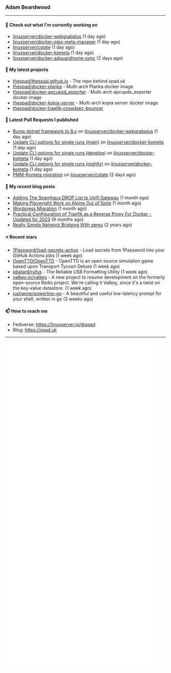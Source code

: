 ### Adam Beardwood
---
#### 👷 Check out what I'm currently working on

- [linuxserver/docker-webgrabplus](https://github.com/linuxserver/docker-webgrabplus) (1 day ago)
- [linuxserver/docker-plex-meta-manager](https://github.com/linuxserver/docker-plex-meta-manager) (1 day ago)
- [linuxserver/cstate](https://github.com/linuxserver/cstate) (1 day ago)
- [linuxserver/docker-kometa](https://github.com/linuxserver/docker-kometa) (1 day ago)
- [linuxserver/docker-adguardhome-sync](https://github.com/linuxserver/docker-adguardhome-sync) (2 days ago)

#### 🌱 My latest projects

- [thespad/thespad.github.io](https://github.com/thespad/thespad.github.io) - The repo behind spad.uk
- [thespad/docker-planka](https://github.com/thespad/docker-planka) - Multi-arch Planka docker image
- [thespad/docker-apcupsd_exporter](https://github.com/thespad/docker-apcupsd_exporter) - Multi-arch apcupds_exporter docker image
- [thespad/docker-kopia-server](https://github.com/thespad/docker-kopia-server) - Multi-arch kopia server docker image 
- [thespad/docker-traefik-crowdsec-bouncer](https://github.com/thespad/docker-traefik-crowdsec-bouncer)

#### 🔨 Latest Pull Requests I published

- [Bump dotnet framework to 8.x](https://github.com/linuxserver/docker-webgrabplus/pull/71) on [linuxserver/docker-webgrabplus](https://github.com/linuxserver/docker-webgrabplus) (1 day ago)
- [Update CLI options for single runs (main)](https://github.com/linuxserver/docker-kometa/pull/6) on [linuxserver/docker-kometa](https://github.com/linuxserver/docker-kometa) (1 day ago)
- [Update CLI options for single runs (develop)](https://github.com/linuxserver/docker-kometa/pull/5) on [linuxserver/docker-kometa](https://github.com/linuxserver/docker-kometa) (1 day ago)
- [Update CLI options for single runs (nightly)](https://github.com/linuxserver/docker-kometa/pull/4) on [linuxserver/docker-kometa](https://github.com/linuxserver/docker-kometa) (1 day ago)
- [PMM-Kometa migration](https://github.com/linuxserver/cstate/pull/221) on [linuxserver/cstate](https://github.com/linuxserver/cstate) (2 days ago)

#### 📜 My recent blog posts

- [Adding The Spamhaus DROP List to Unifi Gateway](https://www.spad.uk/posts/adding-spamhaus-drop-list-to-unifi-gateway/) (1 month ago)
- [Making Playwright Work on Alpine Out of Spite](https://www.spad.uk/posts/making-playwright-work-on-alpine-out-of-spite/) (1 month ago)
- [Wordpress Migration](https://www.spad.uk/posts/wordpress-migration/) (1 month ago)
- [Practical Configuration of Traefik as a Reverse Proxy For Docker - Updated for 2023](https://www.spad.uk/posts/practical-configuration-of-traefik-as-a-reverse-proxy-for-docker-updated-for-2023/) (9 months ago)
- [Really Simple Network Bridging With qemu](https://www.spad.uk/posts/really-simple-network-bridging-with-qemu/) (2 years ago)

#### ⭐ Recent stars

- [1Password/load-secrets-action](https://github.com/1Password/load-secrets-action) - Load secrets from 1Password into your GitHub Actions jobs (1 week ago)
- [OpenTTD/OpenTTD](https://github.com/OpenTTD/OpenTTD) - OpenTTD is an open source simulation game based upon Transport Tycoon Deluxe (1 week ago)
- [pbatard/rufus](https://github.com/pbatard/rufus) - The Reliable USB Formatting Utility (1 week ago)
- [valkey-io/valkey](https://github.com/valkey-io/valkey) - A new project to resume development on the formerly open-source Redis project. We&#39;re calling it Valkey, since it&#39;s a twist on the key-value datastore. (1 week ago)
- [justjanne/powerline-go](https://github.com/justjanne/powerline-go) -  A beautiful and useful low-latency prompt for your shell, written in go (3 weeks ago)

#### 📫 How to reach me
- Fediverse: https://linuxserver.io/@spad
- Blog: https://spad.uk
---
<img src="https://raw.githubusercontent.com/thespad/thespad/main/github-metrics.svg">
